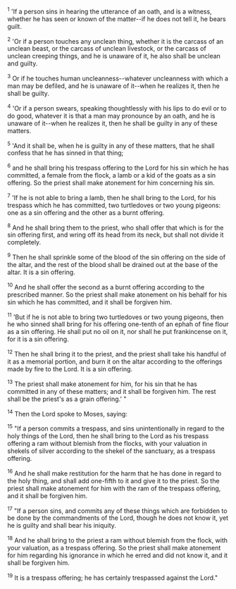 <sup>1</sup> 
'If a person sins in hearing the utterance of an oath, and is a witness, whether he has seen or known of the matter--if he does not tell it, he bears guilt. 

<sup>2</sup> 
'Or if a person touches any unclean thing, whether it is the carcass of an unclean beast, or the carcass of unclean livestock, or the carcass of unclean creeping things, and he is unaware of it, he also shall be unclean and guilty. 

<sup>3</sup> 
Or if he touches human uncleanness--whatever uncleanness with which a man may be defiled, and he is unaware of it--when he realizes it, then he shall be guilty. 

<sup>4</sup> 
'Or if a person swears, speaking thoughtlessly with his lips to do evil or to do good, whatever it is that a man may pronounce by an oath, and he is unaware of it--when he realizes it, then he shall be guilty in any of these matters. 

<sup>5</sup> 
'And it shall be, when he is guilty in any of these matters, that he shall confess that he has sinned in that thing; 

<sup>6</sup> 
and he shall bring his trespass offering to the Lord for his sin which he has committed, a female from the flock, a lamb or a kid of the goats as a sin offering. So the priest shall make atonement for him concerning his sin. 

<sup>7</sup> 
'If he is not able to bring a lamb, then he shall bring to the Lord, for his trespass which he has committed, two turtledoves or two young pigeons: one as a sin offering and the other as a burnt offering. 

<sup>8</sup> 
And he shall bring them to the priest, who shall offer that which is for the sin offering first, and wring off its head from its neck, but shall not divide it completely. 

<sup>9</sup> 
Then he shall sprinkle some of the blood of the sin offering on the side of the altar, and the rest of the blood shall be drained out at the base of the altar. It is a sin offering. 

<sup>10</sup> 
And he shall offer the second as a burnt offering according to the prescribed manner. So the priest shall make atonement on his behalf for his sin which he has committed, and it shall be forgiven him. 

<sup>11</sup> 
'But if he is not able to bring two turtledoves or two young pigeons, then he who sinned shall bring for his offering one-tenth of an ephah of fine flour as a sin offering. He shall put no oil on it, nor shall he put frankincense on it, for it is a sin offering. 

<sup>12</sup> 
Then he shall bring it to the priest, and the priest shall take his handful of it as a memorial portion, and burn it on the altar according to the offerings made by fire to the Lord. It is a sin offering. 

<sup>13</sup> 
The priest shall make atonement for him, for his sin that he has committed in any of these matters; and it shall be forgiven him. The rest shall be the priest's as a grain offering.' " 

<sup>14</sup> 
Then the Lord spoke to Moses, saying: 

<sup>15</sup> 
"If a person commits a trespass, and sins unintentionally in regard to the holy things of the Lord, then he shall bring to the Lord as his trespass offering a ram without blemish from the flocks, with your valuation in shekels of silver according to the shekel of the sanctuary, as a trespass offering. 

<sup>16</sup> 
And he shall make restitution for the harm that he has done in regard to the holy thing, and shall add one-fifth to it and give it to the priest. So the priest shall make atonement for him with the ram of the trespass offering, and it shall be forgiven him. 

<sup>17</sup> 
"If a person sins, and commits any of these things which are forbidden to be done by the commandments of the Lord, though he does not know it, yet he is guilty and shall bear his iniquity. 

<sup>18</sup> 
And he shall bring to the priest a ram without blemish from the flock, with your valuation, as a trespass offering. So the priest shall make atonement for him regarding his ignorance in which he erred and did not know it, and it shall be forgiven him. 

<sup>19</sup> 
It is a trespass offering; he has certainly trespassed against the Lord."